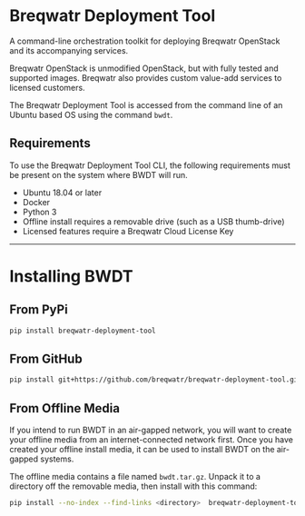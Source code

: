 # Breqwatr Deployment Tool

A command-line orchestration toolkit for deploying Breqwatr OpenStack and
its accompanying services.

Breqwatr OpenStack is unmodified OpenStack, but with fully tested and supported
images. Breqwatr also provides custom value-add services to licensed customers.

The Breqwatr Deployment Tool is accessed from the
command line of an Ubuntu based OS using the command `bwdt`.


## Requirements

To use the Breqwatr Deployment Tool CLI, the following requirements must be
present on the system where BWDT will run.

- Ubuntu 18.04 or later
- Docker
- Python 3
- Offline install requires a removable drive (such as a USB thumb-drive)
- Licensed features require a Breqwatr Cloud License Key


---


# Installing BWDT

## From PyPi

```bash
pip install breqwatr-deployment-tool
```

## From GitHub

```bash
pip install git+https://github.com/breqwatr/breqwatr-deployment-tool.git
```

## From Offline Media

If you intend to run BWDT in an air-gapped network, you will want to create
your offline media from an internet-connected network first. Once you have
created your offline install media, it can be used to install BWDT on the
air-gapped systems.

The offline media contains a file named `bwdt.tar.gz`. Unpack it to a
directory off the removable media, then install with this command:

```bash
pip install --no-index --find-links <directory>  breqwatr-deployment-tool
```

